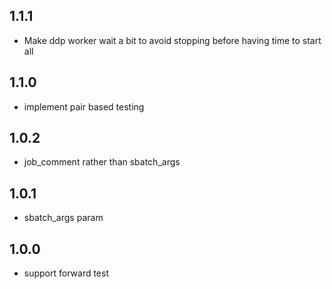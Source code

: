 ## 1.1.1

* Make ddp worker wait a bit to avoid stopping before having time to start all

## 1.1.0

* implement pair based testing

## 1.0.2

* job_comment rather than sbatch_args

## 1.0.1

* sbatch_args param

## 1.0.0

* support forward test
